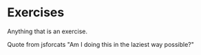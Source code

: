 Exercises
=========

Anything that is an exercise.

Quote from jsforcats "Am I doing this in the laziest way possible?"

